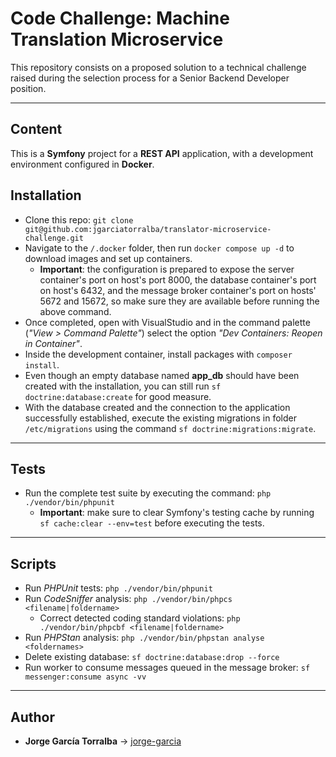 # Code Challenge: Machine Translation Microservice

This repository consists on a proposed solution to a technical challenge raised during the selection process for a Senior Backend Developer position.

---

## Content

This is a **Symfony** project for a **REST API** application, with a development environment configured in **Docker**.

## Installation

- Clone this repo: `git clone git@github.com:jgarciatorralba/translator-microservice-challenge.git`
- Navigate to the `/.docker` folder, then run `docker compose up -d` to download images and set up containers.
  - **Important**: the configuration is prepared to expose the server container's port on host's port 8000, the database container's port on host's 6432, and the message broker container's port on hosts' 5672 and 15672, so make sure they are available before running the above command.
- Once completed, open with VisualStudio and in the command palette (*"View > Command Palette"*) select the option *"Dev Containers: Reopen in Container"*.
- Inside the development container, install packages with `composer install`.
- Even though an empty database named **app_db** should have been created with the installation, you can still run `sf doctrine:database:create` for good measure.
- With the database created and the connection to the application successfully established, execute the existing migrations in folder `/etc/migrations` using the command `sf doctrine:migrations:migrate`.

---

## Tests

- Run the complete test suite by executing the command: `php ./vendor/bin/phpunit`
  - **Important**: make sure to clear Symfony's testing cache by running `sf cache:clear --env=test` before executing the tests.

---

## Scripts

- Run _PHPUnit_ tests: `php ./vendor/bin/phpunit`
- Run _CodeSniffer_ analysis: `php ./vendor/bin/phpcs <filename|foldername>`
  - Correct detected coding standard violations: `php ./vendor/bin/phpcbf <filename|foldername>`
- Run _PHPStan_ analysis: `php ./vendor/bin/phpstan analyse <foldernames>`
- Delete existing database: `sf doctrine:database:drop --force`
- Run worker to consume messages queued in the message broker: `sf messenger:consume async -vv`

---

## Author

- **Jorge García Torralba** &#8594; [jorge-garcia](https://github.com/jgarciatorralba)
